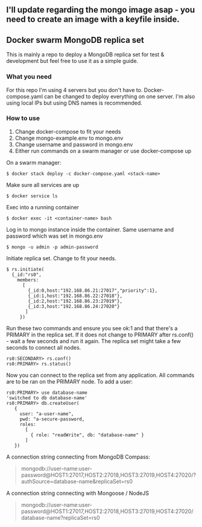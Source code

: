 ## I'll update regarding the mongo image asap - you need to create an image with a keyfile inside.

## Docker swarm MongoDB replica set

This is mainly a repo to deploy a MongoDB replica set for test & development
but feel free to use it as a simple guide.

### What you need

For this repo I'm using 4 servers but you don't have to.
Docker-compose.yaml can be changed to deploy everything on one server.
I'm also using local IPs but using DNS names is recommended.

### How to use

1. Change docker-compose to fit your needs
2. Change mongo-example.env to mongo.env
3. Change username and password in mongo.env
4. Either run commands on a swarm manager or use docker-compose up

On a swarm manager:

```shell
$ docker stack deploy -c docker-compose.yaml <stack-name>
```

Make sure all services are up

```shell
$ docker service ls
```

Exec into a running container

```shell
$ docker exec -it <container-name> bash
```

Log in to mongo instance inside the container.
Same username and password which was set in mongo.env

```shell
$ mongo -u admin -p admin-password
```


Initiate replica set. Change to fit your needs.

```shell
$ rs.initiate(
  {_id:"rs0",
    members:
      [
        {_id:0,host:"192.168.86.21:27017","priority":1},
        {_id:1,host:"192.168.86.22:27018"},
        {_id:2,host:"192.168.86.23:27019"},
        {_id:3,host:"192.168.86.24:27020"}
       ]
     })
```

Run these two commands and ensure you see ok:1 and that there's a PRIMARY in the replica set.
If it does not change to PRIMARY after rs.conf() - wait a few seconds and run it again.
The replica set might take a few seconds to connect all nodes.

```shell
rs0:SECONDARY> rs.conf()
rs0:PRIMARY> rs.status()
```

Now you can connect to the replica set from any application.
All commands are to be ran on the PRIMARY node.
To add a user:

```shell
rs0:PRIMARY> use database-name
'switched to db database-name'
rs0:PRIMARY> db.createUser(
   {
     user: "a-user-name",
     pwd: "a-secure-password,
     roles:
       [
         { role: "readWrite", db: "database-name" }
       ]
   })
```

A connection string connecting from MongoDB Compass:
> mongodb://user-name:user-password@HOST1:27017,HOST2:27018,HOST3:27019,HOST4:27020/?authSource=database-name&replicaSet=rs0

A connection string connecting with Mongoose / NodeJS
> mongodb://user-name:user-password@HOST1:27017,HOST2:27018,HOST3:27019,HOST4:27020/database-name?replicaSet=rs0
